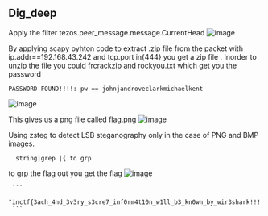 ## Dig_deep
Apply the filter tezos.peer_message.message.CurrentHead
![image](https://user-images.githubusercontent.com/92258994/209702964-10d9c229-af86-47a6-a04c-b3ba6c209530.png)

By applying scapy pyhton code to extract .zip file from the packet with ip.addr==192.168.43.242 and tcp.port in{444}
you get a zip file .
Inorder to unzip the file you could frcrackzip and rockyou.txt which get you the password
```
PASSWORD FOUND!!!!: pw == johnjandroveclarkmichaelkent

```
![image](https://user-images.githubusercontent.com/92258994/209703060-ac3dccf7-0911-4c58-ab62-a04000a66497.png)


This gives us a png file called flag.png
![image](https://user-images.githubusercontent.com/92258994/209703099-c632e4ef-bdb2-4f11-9f2f-4da03b06c851.png)

Using zsteg to detect LSB steganography only in the case of PNG and BMP images.
```               
  string|grep |{ to grp
```                       
  to grp the flag out you get the flag
  ![image](https://user-images.githubusercontent.com/92258994/209703019-6953b11a-e410-456a-b6e5-45508b445b4f.png)

  
     ```
     "inctf{3ach_4nd_3v3ry_s3cre7_inf0rm4t10n_w1ll_b3_kn0wn_by_wir3shark!!!!!_:)}"
     ```
